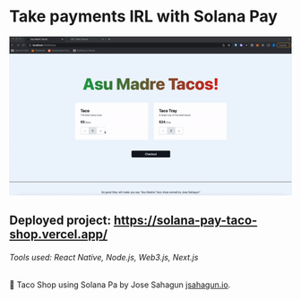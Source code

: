 # Take payments IRL with Solana Pay

![Taco Shop accepting payments with Solana Pay](/assets/solanaPay.gif)

## Deployed project: https://solana-pay-taco-shop.vercel.app/ 

###### Tools used: React Native, Node.js, Web3.js, Next.js

🌮 Taco Shop using Solana Pa by Jose Sahagun [jsahagun.io](https://jsahagun.io/).